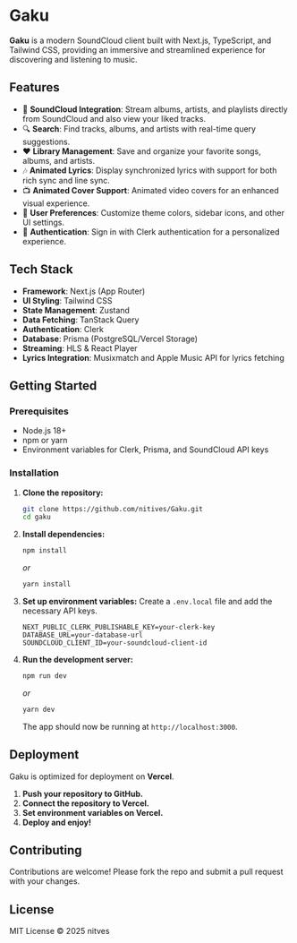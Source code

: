 # Gaku

**Gaku** is a modern SoundCloud client built with Next.js, TypeScript, and Tailwind CSS, providing an immersive and streamlined experience for discovering and listening to music.

## Features

- 🎵 **SoundCloud Integration**: Stream albums, artists, and playlists directly from SoundCloud and also view your liked tracks.
- 🔍 **Search**: Find tracks, albums, and artists with real-time query suggestions.
- ❤️ **Library Management**: Save and organize your favorite songs, albums, and artists.
- 🎶 **Animated Lyrics**: Display synchronized lyrics with support for both rich sync and line sync.
- 📺 **Animated Cover Support**: Animated video covers for an enhanced visual experience.
- 🔄 **User Preferences**: Customize theme colors, sidebar icons, and other UI settings.
- 🔐 **Authentication**: Sign in with Clerk authentication for a personalized experience.

## Tech Stack

- **Framework**: Next.js (App Router)
- **UI Styling**: Tailwind CSS
- **State Management**: Zustand
- **Data Fetching**: TanStack Query
- **Authentication**: Clerk
- **Database**: Prisma (PostgreSQL/Vercel Storage)
- **Streaming**: HLS & React Player
- **Lyrics Integration**: Musixmatch and Apple Music API for lyrics fetching

## Getting Started

### Prerequisites

- Node.js 18+
- npm or yarn
- Environment variables for Clerk, Prisma, and SoundCloud API keys

### Installation

1. **Clone the repository:**

   ```sh
   git clone https://github.com/nitives/Gaku.git
   cd gaku
   ```

2. **Install dependencies:**

   ```sh
   npm install
   ```

   _or_

   ```sh
   yarn install
   ```

3. **Set up environment variables:**
   Create a `.env.local` file and add the necessary API keys.

   ```env
   NEXT_PUBLIC_CLERK_PUBLISHABLE_KEY=your-clerk-key
   DATABASE_URL=your-database-url
   SOUNDCLOUD_CLIENT_ID=your-soundcloud-client-id
   ```

4. **Run the development server:**

   ```sh
   npm run dev
   ```

   _or_

   ```sh
   yarn dev
   ```

   The app should now be running at `http://localhost:3000`.

## Deployment

Gaku is optimized for deployment on **Vercel**.

1. **Push your repository to GitHub.**
2. **Connect the repository to Vercel.**
3. **Set environment variables on Vercel.**
4. **Deploy and enjoy!**

## Contributing

Contributions are welcome! Please fork the repo and submit a pull request with your changes.

## License

MIT License © 2025 nitves
